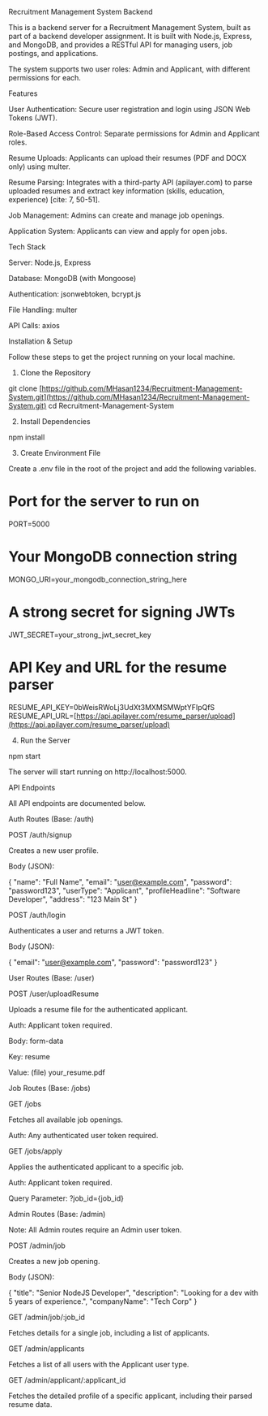 Recruitment Management System Backend

This is a backend server for a Recruitment Management System, built as part of a backend developer assignment. It is built with Node.js, Express, and MongoDB, and provides a RESTful API for managing users, job postings, and applications.

The system supports two user roles: Admin and Applicant, with different permissions for each.

Features

User Authentication: Secure user registration and login using JSON Web Tokens (JWT).

Role-Based Access Control: Separate permissions for Admin and Applicant roles.

Resume Uploads: Applicants can upload their resumes (PDF and DOCX only) using multer.

Resume Parsing: Integrates with a third-party API (apilayer.com) to parse uploaded resumes and extract key information (skills, education, experience) [cite: 7, 50-51].

Job Management: Admins can create and manage job openings.

Application System: Applicants can view and apply for open jobs.

Tech Stack

Server: Node.js, Express

Database: MongoDB (with Mongoose)

Authentication: jsonwebtoken, bcrypt.js

File Handling: multer

API Calls: axios

Installation & Setup

Follow these steps to get the project running on your local machine.

1. Clone the Repository

git clone [https://github.com/MHasan1234/Recruitment-Management-System.git](https://github.com/MHasan1234/Recruitment-Management-System.git)
cd Recruitment-Management-System


2. Install Dependencies

npm install


3. Create Environment File

Create a .env file in the root of the project and add the following variables.

# Port for the server to run on
PORT=5000

# Your MongoDB connection string
MONGO_URI=your_mongodb_connection_string_here

# A strong secret for signing JWTs
JWT_SECRET=your_strong_jwt_secret_key

# API Key and URL for the resume parser
RESUME_API_KEY=0bWeisRWoLj3UdXt3MXMSMWptYFIpQfS
RESUME_API_URL=[https://api.apilayer.com/resume_parser/upload](https://api.apilayer.com/resume_parser/upload)


4. Run the Server

npm start


The server will start running on http://localhost:5000.

API Endpoints

All API endpoints are documented below.

Auth Routes (Base: /auth)

POST /auth/signup

Creates a new user profile.

Body (JSON):

{
  "name": "Full Name",
  "email": "user@example.com",
  "password": "password123",
  "userType": "Applicant",
  "profileHeadline": "Software Developer",
  "address": "123 Main St"
}


POST /auth/login

Authenticates a user and returns a JWT token.

Body (JSON):

{
  "email": "user@example.com",
  "password": "password123"
}


User Routes (Base: /user)

POST /user/uploadResume

Uploads a resume file for the authenticated applicant.

Auth: Applicant token required.

Body: form-data

Key: resume

Value: (file) your_resume.pdf

Job Routes (Base: /jobs)

GET /jobs

Fetches all available job openings.

Auth: Any authenticated user token required.

GET /jobs/apply

Applies the authenticated applicant to a specific job.

Auth: Applicant token required.

Query Parameter: ?job_id={job_id}

Admin Routes (Base: /admin)

Note: All Admin routes require an Admin user token.

POST /admin/job

Creates a new job opening.

Body (JSON):

{
  "title": "Senior NodeJS Developer",
  "description": "Looking for a dev with 5 years of experience.",
  "companyName": "Tech Corp"
}


GET /admin/job/:job_id

Fetches details for a single job, including a list of applicants.

GET /admin/applicants

Fetches a list of all users with the Applicant user type.

GET /admin/applicant/:applicant_id

Fetches the detailed profile of a specific applicant, including their parsed resume data.
